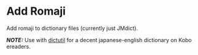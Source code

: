 # Add Romaji
Add romaji to dictionary files (currently just JMdict).

*__NOTE:__* Use with [dictutil](https://github.com/pgaskin/dictutil) for a decent japanese-english dictionary on Kobo ereaders.